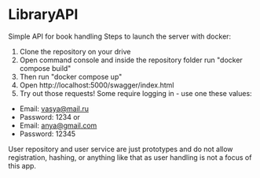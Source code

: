 # LibraryAPI
Simple API for book handling
Steps to launch the server with docker:
1) Clone the repository on your drive
2) Open command console and inside the repository folder run "docker compose build"
3) Then run "docker compose up"
4) Open http://localhost:5000/swagger/index.html
5) Try out those requests! Some require logging in - use one these values:
- Email: vasya@mail.ru 
- Password: 1234
or
- Email: anya@gmail.com
- Password: 12345

User repository and user service are just prototypes and do not allow registration, hashing, or anything like that as user handling is not a focus of this app.
 
